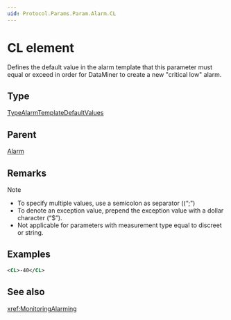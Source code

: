 ```yaml
---
uid: Protocol.Params.Param.Alarm.CL
---
```


# CL element

Defines the default value in the alarm template that this parameter must equal or exceed in order for DataMiner to create a new "critical low" alarm.

## Type

[TypeAlarmTemplateDefaultValues](xref:Protocol-TypeAlarmTemplateDefaultValues)

## Parent

[Alarm](xref:Protocol.Params.Param.Alarm)

## Remarks

> [!NOTE]
>
> - To specify multiple values, use a semicolon as separator ((“;”)
> - To denote an exception value, prepend the exception value with a dollar character (“$”).
> - Not applicable for parameters with measurement type equal to discreet or string.

## Examples

```xml
<CL>-40</CL>
```

## See also

<xref:MonitoringAlarming>